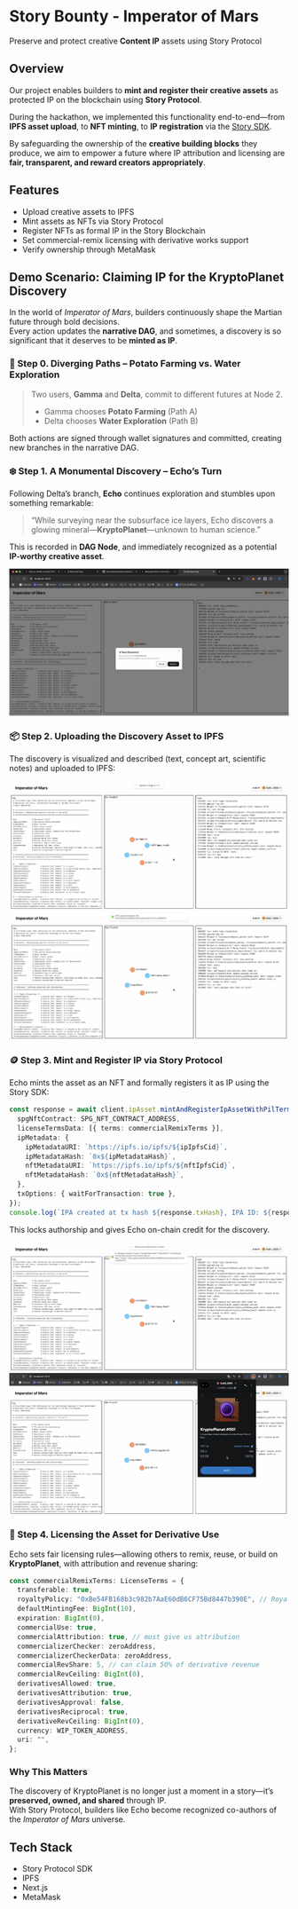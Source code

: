 # Story Bounty - Imperator of Mars

Preserve and protect creative **Content IP** assets using Story Protocol

## Overview

Our project enables builders to **mint and register their creative assets** as protected IP on the blockchain using **Story Protocol**.

During the hackathon, we implemented this functionality end-to-end—from **IPFS asset upload**, to **NFT minting**, to **IP registration** via the [Story SDK](https://github.com/storyprotocol/sdk).

By safeguarding the ownership of the **creative building blocks** they produce, we aim to empower a future where IP attribution and licensing are **fair, transparent, and reward creators appropriately**.

## Features

- Upload creative assets to IPFS
- Mint assets as NFTs via Story Protocol
- Register NFTs as formal IP in the Story Blockchain
- Set commercial-remix licensing with derivative works support
- Verify ownership through MetaMask

## Demo Scenario: Claiming IP for the KryptoPlanet Discovery

In the world of _Imperator of Mars_, builders continuously shape the Martian future through bold decisions.  
Every action updates the **narrative DAG**, and sometimes, a discovery is so significant that it deserves to be **minted as IP**.

### 🧭 Step 0. Diverging Paths – Potato Farming vs. Water Exploration

> Two users, **Gamma** and **Delta**, commit to different futures at Node 2.
> - Gamma chooses **Potato Farming** (Path A)
> - Delta chooses **Water Exploration** (Path B)

Both actions are signed through wallet signatures and committed, creating new branches in the narrative DAG.


### ❄️ Step 1. A Monumental Discovery – Echo’s Turn

Following Delta’s branch, **Echo** continues exploration and stumbles upon something remarkable:

> “While surveying near the subsurface ice layers, Echo discovers a glowing mineral—**KryptoPlanet**—unknown to human science.”

This is recorded in **DAG Node**, and immediately recognized as a potential **IP-worthy creative asset**.

![step0](./image/0_discover_asset.png)

### 📦 Step 2. Uploading the Discovery Asset to IPFS
The discovery is visualized and described (text, concept art, scientific notes) and uploaded to IPFS:

![step1_1](./image/1_1_upload_ipfs.png)
![step1_2](./image/1_2_upload_ipfs.png)

### 🪙 Step 3. Mint and Register IP via Story Protocol
Echo mints the asset as an NFT and formally registers it as IP using the Story SDK:

```ts
const response = await client.ipAsset.mintAndRegisterIpAssetWithPilTerms({
  spgNftContract: SPG_NFT_CONTRACT_ADDRESS,
  licenseTermsData: [{ terms: commercialRemixTerms }],
  ipMetadata: {
    ipMetadataURI: `https://ipfs.io/ipfs/${ipIpfsCid}`,
    ipMetadataHash: `0x${ipMetadataHash}`,
    nftMetadataURI: `https://ipfs.io/ipfs/${nftIpfsCid}`,
    nftMetadataHash: `0x${nftMetadataHash}`,
  },
  txOptions: { waitForTransaction: true },
});
console.log(`IPA created at tx hash ${response.txHash}, IPA ID: ${response.ipId}`);
```
This locks authorship and gives Echo on-chain credit for the discovery.

![step2_1](./image/2_1_mint_register_ip.png)
![step1_2](./image/2_2_metamask.png)

### 📄 Step 4. Licensing the Asset for Derivative Use

Echo sets fair licensing rules—allowing others to remix, reuse, or build on **KryptoPlanet**, with attribution and revenue sharing:

```ts
const commercialRemixTerms: LicenseTerms = {
  transferable: true,
  royaltyPolicy: "0xBe54FB168b3c982b7AaE60dB6CF75Bd8447b390E", // RoyaltyPolicyLAP address from https://docs.story.foundation/docs/deployed-smart-contracts
  defaultMintingFee: BigInt(10),
  expiration: BigInt(0),
  commercialUse: true,
  commercialAttribution: true, // must give us attribution
  commercializerChecker: zeroAddress,
  commercializerCheckerData: zeroAddress,
  commercialRevShare: 5, // can claim 50% of derivative revenue
  commercialRevCeiling: BigInt(0),
  derivativesAllowed: true,
  derivativesAttribution: true,
  derivativesApproval: false,
  derivativesReciprocal: true,
  derivativeRevCeiling: BigInt(0),
  currency: WIP_TOKEN_ADDRESS,
  uri: "",
};
```

### Why This Matters

The discovery of KryptoPlanet is no longer just a moment in a story—it’s **preserved, owned, and shared** through IP.  
With Story Protocol, builders like Echo become recognized co-authors of the _Imperator of Mars_ universe.

## Tech Stack
- Story Protocol SDK
- IPFS
- Next.js
- MetaMask

